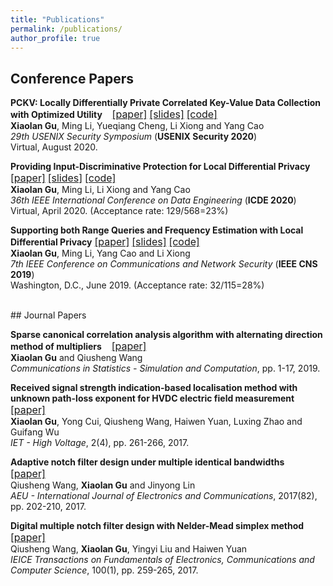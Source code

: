 ```yaml
---
title: "Publications"
permalink: /publications/
author_profile: true
---
```


## Conference Papers  

**PCKV: Locally Differentially Private Correlated Key-Value Data Collection with Optimized Utility** &nbsp;&nbsp; [<font size="3">[paper]</font>](https://arxiv.org/pdf/1911.12834.pdf) [<font size="3">[slides]</font>](http://xiaolangu.github.io/files/USENIX20_slides.pdf) [<font size="3">[code]</font>](https://github.com/xiaolangu/PCKV)  
**Xiaolan Gu**, Ming Li, Yueqiang Cheng, Li Xiong and Yang Cao  
*29th USENIX Security Symposium* (**USENIX Security 2020**)  
Virtual, August 2020. 

**Providing Input-Discriminative Protection for Local Differential Privacy**  &nbsp;&nbsp; [<font size="3">[paper]</font>](https://arxiv.org/pdf/1911.01402.pdf)   [<font size="3">[slides]</font>](http://xiaolangu.github.io/files/ICDE20_slides.pdf)  [<font size="3">[code]</font>](https://github.com/xiaolangu/ID-LDP)  
**Xiaolan Gu**, Ming Li, Li Xiong and Yang Cao  
*36th IEEE International Conference on Data Engineering* (**ICDE 2020**)  
Virtual, April 2020. (Acceptance rate: 129/568=23%)

**Supporting both Range Queries and Frequency Estimation with Local Differential Privacy**  [<font size="3">[paper]</font>](http://xiaolangu.github.io/files/CNS19_paper.pdf) [<font size="3">[slides]</font>](http://xiaolangu.github.io/files/CNS19_slides.pdf)   [<font size="3">[code]</font>](https://github.com/xiaolangu/range-frequency)  
**Xiaolan Gu**, Ming Li, Yang Cao and Li Xiong  
*7th IEEE Conference on Communications and Network Security* (**IEEE CNS 2019**)  
Washington, D.C., June 2019. (Acceptance rate: 32/115=28%)  

<br>
## Journal Papers

**Sparse canonical correlation analysis algorithm with alternating direction method of multipliers** &nbsp;&nbsp; [<font size="3">[paper]</font>](https://www.tandfonline.com/doi/pdf/10.1080/03610918.2018.1520867?casa_token=Wqswb-deSccAAAAA:4CcoxUaTO97EqZ5JG5M4WxOEzp5VQbeu4WcwyUaC6kOLQXAPVKom9-UMFTXPjrD4njLNUgX3OpSs)  
**Xiaolan Gu** and Qiusheng Wang  
*Communications in Statistics - Simulation and Computation*, pp. 1-17, 2019.

**Received signal strength indication-based localisation method with unknown path-loss exponent for HVDC electric field measurement**  &nbsp;&nbsp; [<font size="3">[paper]</font>](https://ieeexplore.ieee.org/stamp/stamp.jsp?tp=&arnumber=8244349)  
**Xiaolan Gu**, Yong Cui, Qiusheng Wang, Haiwen Yuan, Luxing Zhao and Guifang Wu  
*IET - High Voltage*, 2(4), pp. 261-266, 2017.

**Adaptive notch filter design under multiple identical bandwidths**  &nbsp;&nbsp; [<font size="3">[paper]</font>](http://xiaolangu.github.io/files/AEU17.pdf)  
Qiusheng Wang, **Xiaolan Gu** and Jinyong Lin  
*AEU - International Journal of Electronics and Communications*, 2017(82), pp. 202-210, 2017.

**Digital multiple notch filter design with Nelder-Mead simplex method**  &nbsp;&nbsp; [<font size="3">[paper]</font>](http://xiaolangu.github.io/files/IEICE17.pdf)  
Qiusheng Wang, **Xiaolan Gu**, Yingyi Liu and Haiwen Yuan  
*IEICE Transactions on Fundamentals of Electronics, Communications and Computer Science*, 100(1), pp. 259-265, 2017.  
